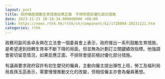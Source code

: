 ```yaml
---
layout: post
title: 政府稱若鼓勵生育措施反應正面　不排除提前優化部分措施
date: 2023-11-21 18:10:34.000000000 +08:00
link: https://news.rthk.hk/rthk/ch/component/k2/1728804-20231121.htm
categories: rthk
---
```


政務司副司長卓永興在立法會一個委員會上表示，政府推出一系列鼓勵生育措施，是希望達到扭轉生育率不斷下降的局面，但並無為計劃訂立關鍵績效指標。他強調會密切留意情況，如果反應正面，不排除會提前檢討優化部分措施。

有議員要求政府容許有初生嬰兒的僱員，主動向僱主提出彈性上班，勞工及福利局局長孫玉菡表示，需要慢慢推動文化的改變，但相信僱主亦會為僱員著想。
